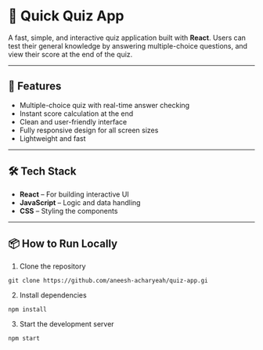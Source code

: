 # 🧠 Quick Quiz App

A fast, simple, and interactive quiz application built with **React**. Users can test their general knowledge by answering multiple-choice questions, and view their score at the end of the quiz.

---

## 🚀 Features

- Multiple-choice quiz with real-time answer checking
- Instant score calculation at the end
- Clean and user-friendly interface
- Fully responsive design for all screen sizes
- Lightweight and fast

---

## 🛠️ Tech Stack

- **React** – For building interactive UI
- **JavaScript** – Logic and data handling
- **CSS** – Styling the components

---

## 📦 How to Run Locally
1. Clone the repository
```
git clone https://github.com/aneesh-acharyeah/quiz-app.gi
```
2. Install dependencies
 ```
npm install
```
3. Start the development server
```
npm start
```


